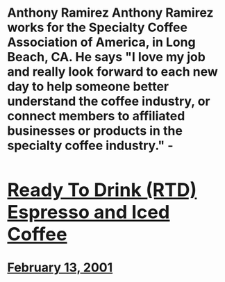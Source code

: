 # Anthony Ramirez Anthony Ramirez works for the Specialty Coffee Association of America, in Long Beach, CA. He says "I love my job and really look forward to each new day to help someone better understand the coffee industry, or connect members to affiliated businesses or products in the specialty coffee industry." - [<h2>Ready To Drink (RTD) Espresso and Iced Coffee</h2>February 13, 2001](https://ineedcoffee.com/ready-to-drink-rtd-espresso-and-iced-coffee/)